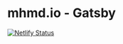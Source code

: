 # mhmd.io - Gatsby

[![Netlify Status](https://api.netlify.com/api/v1/badges/bd442f25-9ae9-4676-9d0c-a88d8cdf21ff/deploy-status)](https://app.netlify.com/sites/mhmdio/deploys)